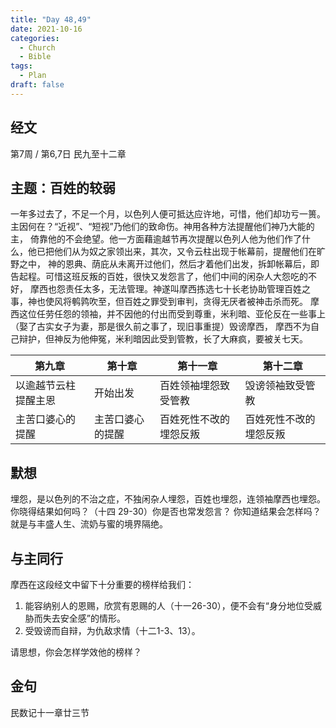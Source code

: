 ```yaml
---
title: "Day 48,49"
date: 2021-10-16
categories:
  - Church
  - Bible
tags:
  - Plan
draft: false
---
```


## 经文
第7周 / 第6,7日 民九至十二章

## 主题：百姓的较弱
一年多过去了，不足一个月，以色列人便可抵达应许地，可惜，他们却功亏一篑。主因何在？“近视”、“短视”乃他们的致命伤。神用各种方法提醒他们神乃大能的主，
倚靠他的不会绝望。他一方面藉逾越节再次提醒以色列人他为他们作了什么，他已把他们从为奴之家领出来，其次，又令云柱出现于帐幕前，提醒他们在旷野之中，
神的恩典、荫庇从未离开过他们，然后才着他们出发，拆卸帐幕后，即告起程。可惜这班反叛的百姓，很快又发怨言了，他们中间的闲杂人大怨吃的不好，
摩西也怨责任太多，无法管理。神遂叫摩西拣选七十长老协助管理百姓之事，神也使风将鹌鹑吹至，但百姓之罪受到审判，贪得无厌者被神击杀而死。
摩西这位任劳任怨的领袖，并不因他的付出而受到尊重，米利暗、亚伦反在一些事上（娶了古实女子为妻，那是很久前之事了，现旧事重提）毁谤摩西，
摩西不为自己辩护，但神反为他伸冤，米利暗因此受到管教，长了大麻疯，要被关七天。

| 第九章          | 第十章         | 第十一章         | 第十二章       |
| ------------ | ----------- | ------------ | ---------- |
| 以逾越节云柱提醒主恩 | 开始出发        | 百姓领袖埋怨致受管教 | 毁谤领袖致受管教 |
| 主苦口婆心的提醒     | 主苦口婆心的提醒     | 百姓死性不改的埋怨反叛 | 百姓死性不改的埋怨反叛 |

## 默想
埋怨，是以色列的不治之症，不独闲杂人埋怨，百姓也埋怨，连领袖摩西也埋怨。你晓得结果如何吗？（十四  29-30）你是否也常发怨言？
你知道结果会怎样吗？就是与丰盛人生、流奶与蜜的境界隔绝。

## 与主同行
摩西在这段经文中留下十分重要的榜样给我们：
1. 能容纳别人的恩赐，欣赏有恩赐的人（十一26-30），便不会有“身分地位受威胁而失去安全感”的情形。
2. 受毁谤而自辩，为仇敌求情（十二1-3、13）。

请思想，你会怎样学效他的榜样？

## 金句
民数记十一章廿三节

[comment]: <> (## 附录)

